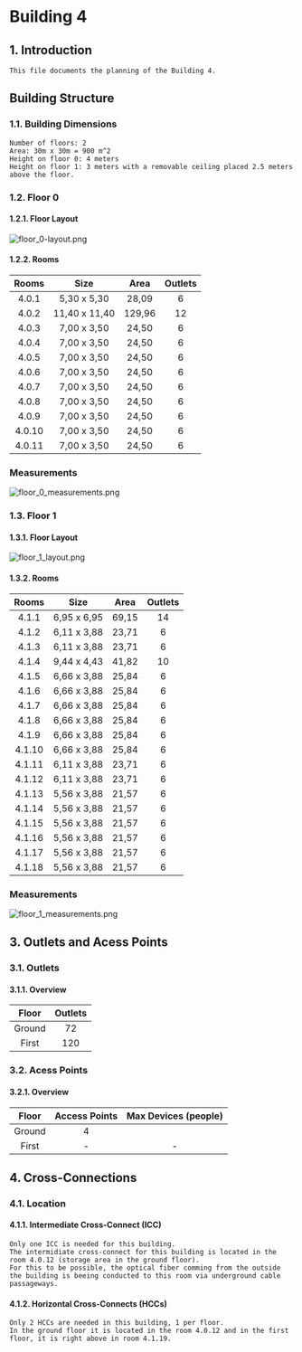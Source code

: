 # Building 4 #

## 1. Introduction ##
    This file documents the planning of the Building 4.

## Building Structure ##
### 1.1. Building Dimensions ### 
    Number of floors: 2
    Area: 30m x 30m = 900 m^2
    Height on floor 0: 4 meters
    Height on floor 1: 3 meters with a removable ceiling placed 2.5 meters above the floor.

### 1.2. Floor 0 ###
#### 1.2.1. Floor Layout ####
![floor_0-layout.png](images/floors_layout/floor_0_layout.png)

#### 1.2.2. Rooms ####

| Rooms  |           Size           |  Area  | Outlets |
|:------:|:------------------------:|:------:|:-------:|
| 4.0.1  |       5,30 x 5,30        | 28,09  |    6    |
| 4.0.2  |      11,40 x 11,40       | 129,96 |   12    |
| 4.0.3  |       7,00 x 3,50        | 24,50  |    6    |
| 4.0.4  |       7,00 x 3,50        | 24,50  |    6    |
| 4.0.5  |       7,00 x 3,50        | 24,50  |    6    |
| 4.0.6  |       7,00 x 3,50        | 24,50  |    6    |
| 4.0.7  |       7,00 x 3,50        | 24,50  |    6    |
| 4.0.8  |       7,00 x 3,50        | 24,50  |    6    |
| 4.0.9  |       7,00 x 3,50        | 24,50  |    6    |
| 4.0.10 |       7,00 x 3,50        | 24,50  |    6    |
| 4.0.11 |       7,00 x 3,50        | 24,50  |    6    |

### Measurements ###
![floor_0_measurements.png](images/floors_measurements/floor_0_measurements.png)

### 1.3. Floor 1 ###
#### 1.3.1. Floor Layout ####
![floor_1_layout.png](images/floors_layout/floor_1_layout.png)

#### 1.3.2. Rooms ####

| Rooms  |     Size     |  Area  | Outlets |
|:------:|:------------:|:------:|:-------:|
| 4.1.1  | 6,95 x 6,95  | 69,15  |   14    |
| 4.1.2  | 6,11 x 3,88  | 23,71  |    6    |
| 4.1.3  | 6,11 x 3,88  | 23,71  |    6    |
| 4.1.4  | 9,44 x 4,43  | 41,82  |   10    |
| 4.1.5  | 6,66 x 3,88  | 25,84  |    6    |
| 4.1.6  | 6,66 x 3,88  | 25,84  |    6    |
| 4.1.7  | 6,66 x 3,88  | 25,84  |    6    |
| 4.1.8  | 6,66 x 3,88  | 25,84  |    6    |
| 4.1.9  | 6,66 x 3,88  | 25,84  |    6    |
| 4.1.10 | 6,66 x 3,88  | 25,84  |    6    |
| 4.1.11 | 6,11 x 3,88  | 23,71  |    6    | 
| 4.1.12 | 6,11 x 3,88  | 23,71  |    6    |
| 4.1.13 | 5,56 x 3,88  | 21,57  |    6    |
| 4.1.14 | 5,56 x 3,88  | 21,57  |    6    |
| 4.1.15 | 5,56 x 3,88  | 21,57  |    6    |
| 4.1.16 | 5,56 x 3,88  | 21,57  |    6    |
| 4.1.17 | 5,56 x 3,88  | 21,57  |    6    |
| 4.1.18 | 5,56 x 3,88  | 21,57  |    6    |

### Measurements ###
![floor_1_measurements.png](images/floors_measurements/floor_1_measurements.png)

## 3. Outlets and  Acess Points ###
### 3.1. Outlets ###
#### 3.1.1. Overview ####
| Floor  | Outlets |
|:------:|:-------:|
| Ground |   72    |             
| First  |   120   |   


### 3.2. Acess Points ###
#### 3.2.1. Overview ####

| Floor  | Access Points | Max Devices (people) |
|:------:|:-------------:|:--------------------:|
| Ground |       4       |                      |
| First  |       -       |          -           |

## 4. Cross-Connections ##

### 4.1. Location ###

#### 4.1.1. Intermediate Cross-Connect (ICC) #### 
    Only one ICC is needed for this building.
    The intermidiate cross-connect for this building is located in the room 4.0.12 (storage area in the ground floor).
    For this to be possible, the optical fiber comming from the outside the building is beeing conducted to this room via underground cable passageways.


#### 4.1.2. Horizontal Cross-Connects (HCCs) ####
    Only 2 HCCs are needed in this building, 1 per floor.
    In the ground floor it is located in the room 4.0.12 and in the first floor, it is right above in room 4.1.19.
